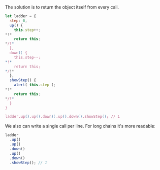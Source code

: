 The solution is to return the object itself from every call.

```js run demo
let ladder = {
  step: 0,
  up() {
    this.step++;
*!*
    return this;
*/!*
  },
  down() {
    this.step--;
*!*
    return this;
*/!*
  },
  showStep() {
    alert( this.step );
*!*
    return this;
*/!*
  }
}

ladder.up().up().down().up().down().showStep(); // 1
```

We also can write a single call per line. For long chains it's more readable:

```js
ladder
  .up()
  .up()
  .down()
  .up()
  .down()
  .showStep(); // 1
```
